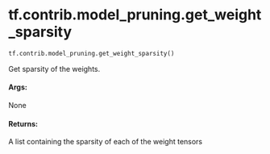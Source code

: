 <div itemscope itemtype="http://developers.google.com/ReferenceObject">
<meta itemprop="name" content="tf.contrib.model_pruning.get_weight_sparsity" />
<meta itemprop="path" content="Stable" />
</div>

# tf.contrib.model_pruning.get_weight_sparsity

``` python
tf.contrib.model_pruning.get_weight_sparsity()
```

Get sparsity of the weights.

#### Args:

None


#### Returns:

A list containing the sparsity of each of the weight tensors